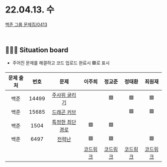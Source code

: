 
# 22.04.13. 수

[백준 그룹 문제집/0413](https://www.acmicpc.net/group/workbook/view/13701/44104)

</br>

## 🧑🏽‍💻 Situation board
- 주어진 문제를 해결하고 코드 업로드 완료시 🟩로 표시

| 문제 출처   | 번호       | 문제      | 이주희  | 정교준  | 정태환  | 최원재  |
| :--------: | :--------: | :--------: | :--------: | :-------: | :-------: |  :-------: |
|백준|14499|[주사위 굴리기](https://www.acmicpc.net/problem/14499)      |    | 🟩 |  🟩  | 🟩   |
|백준|15685|[드래곤 커브](https://www.acmicpc.net/problem/15685)      |    |    |   🟩 | 🟩  |
|백준|1504|[특정한 최단 경로](https://www.acmicpc.net/problem/1504)      |  🟩  | 🟩   |    |   |
|백준|6497|[전력난](https://www.acmicpc.net/problem/6497)      |  🟩  | 🟩   |    |  🟩 |
||||  [코드링크](이주희/README.md) | [코드링크](정교준/README.md) | [코드링크](정태환/README.md) | [코드링크](최원재/README.md)  |
